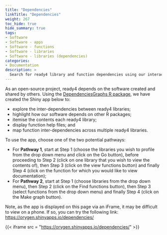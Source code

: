 ```yaml
---
title: "Dependencies"
linkTitle: "Dependencies"
weight: 267
toc_hide: true
hide_summary: true
tags:
- Software
- Software - apps
- Software - functions
- Software - libraries
- Software - libraries (dependencies)
categories:
- Documentation
description: >
  Search for ready4 library and function dependencies using our interactive app.
---
```


As an open-source project, ready4 depends on the software created and shared by others. Using the [DependenciesGraphs R package](http://datastorm-open.github.io/DependenciesGraphs/), we have created the Shiny app below to:

- explore the inter-dependencies between ready4 libraries;
- highlight how our software depends on other R packages;
- itemise the contents each ready4 library;
- display function help files; and 
- map function inter-dependencies across multiple ready4 libraries.

To use the app, choose one of the two potential pathways:
- For **Pathway 1**, start at Step 1 (choose the libraries you wish to profile from the drop down menu and click on the Go button), before proceeding to Step 2 (click on one library that you wish to view the contents of), then Step 3 (click on the view functions button) and finally Step 4 (click on the function for which you would like to view documentation);
- For **Pathway 2**, start at Step 1 (choose libraries from the drop down menu), then Step 2 (click on the Find functions button), then Step 3 (select functions from the drop down menu) and finally Step 4 (click on the Make graph button).

Note, as the app is displayed on this page via an iFrame, it may be difficult to view on a phone. If so, you can try the following link: https://orygen.shinyapps.io/dependencies/

{{< iframe src = "https://orygen.shinyapps.io/dependencies/" >}}
